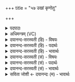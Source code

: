 +++
title = "५७ उखां कृणोतु"

+++
<details><summary>पदपाठः</summary>

उ॒खाम्। कृ॒णो॒तु॒। शक्त्या॑। बा॒हुभ्या॒मिति॑ बा॒हुभ्या॑म्। अदि॑तिः। धि॒या। मा॒ता। पु॒त्रम्। यथा॑। उ॒पस्थ॒ इत्यु॒पऽस्थे॑। सा। अ॒ग्निम्। बि॒भ॒र्त्तु॒। गर्भे॑। आ। म॒खस्य॑। शिरः॑। अ॒सि॒। ५७।
</details>

<details><summary>अधिमन्त्रम् (VC)</summary>

- अदितिर्देवता
- सिन्धुद्वीप ऋषिः
- भुरिग्बृहती
- मध्यमः
</details>

<details><summary>दयानन्द-सरस्वती (हि) - विषयः</summary>

फिर भी वही विषय अगले मन्त्र में कहा है ॥
</details>

<details><summary>दयानन्द-सरस्वती (हि) - पदार्थः</summary>

पदार्थान्वयभाषाः -  हे गृहस्थ पुरुष ! जिस कारण तू (मखस्य) यज्ञ के (शिरः) उत्तमाङ्ग के समान (असि) है इस कारण आप (धिया) बुद्धि वा कर्म से तथा (शक्त्या) पाकविद्या के सामर्थ्य और (बाहुभ्याम्) दोनों बाहुओं से (उखाम्) पकाने की बटलोई को (कृणोतु) सिद्ध कर जो (अदितिः) जननी आपकी स्त्री है (सा) वह (गर्भे) अपनी कोख में (यथा) जैसे (माता) माता (उपस्थे) अपनी गोद में (पुत्रम्) पुत्र को सुखपूर्वक बैठावे, वैसे (अग्निम्) अग्नि के समान तेजस्वी वीर्य्य को (आबिभर्त्तु) धारण करे ॥५७ ॥
</details>

<details><summary>दयानन्द-सरस्वती (हि) - भावार्थः</summary>

भावार्थभाषाः -  इस मन्त्र में उपमालङ्कार है। कुमार स्त्रीपुरुषों को योग्य है कि ब्रह्मचर्य्य के साथ विद्या और अच्छी शिक्षा को पूर्ण कर, बल-बुद्धि और पराक्रमयुक्त सन्तान उत्पन्न होने के लिये वैद्यकशास्त्र की रीति से बड़ी-बड़ी ओषधियों से पाक बना के और विधिपूर्वक गर्भाधान करके पीछे पथ्य से रहें और आपस में मित्रता के साथ वर्त्त के पुत्रों के गर्भाधानादि कर्म्म किया करें ॥५७ ॥
</details>

<details><summary>दयानन्द-सरस्वती (सं) - विषयः</summary>

पुनस्तमेव विषयमाह ॥
</details>

<details><summary>दयानन्द-सरस्वती (सं) - पदार्थः</summary>

पदार्थान्वयभाषाः -  हे गृहस्थ ! यतस्त्वं मखस्य शिरोऽसि, तस्माद्भवान् धिया शक्त्या बाहुभ्यामुखां कृणोतु। याऽदितिस्ते स्त्री वर्त्तते, सा गर्भे यथा मातोपस्थे पुत्रं धरति, तथाऽग्निमाबिभर्त्तु ॥५७ ॥
</details>

<details><summary>दयानन्द-सरस्वती (सं) - भावार्थः</summary>

भावार्थभाषाः -  अत्रोपमालङ्कारः। कुमारौ कन्यावरौ ब्रह्मचर्य्येण विद्यासुशिक्षे पूर्णे कृत्वा बलबुद्धिपराक्रमयुक्तसन्तानोत्पादनाय विवाहं कृत्वा वैद्यकशास्त्ररीत्या महौषधिजं पाकं विधाय विधिवद्गर्भाधानं कृत्वोत्तरपथ्यं विदध्याताम्। परस्परं सुहृत्तया वर्त्तित्वाऽपत्यस्य गर्भाधानादिकर्माणि कुर्याताम् ॥५७ ॥
</details>

<details><summary>सविता जोशी ← दयानन्दः (म) - भावार्थः</summary>

भावार्थभाषाः -  या मंत्रात उपमालंकार आहे. तरुण व तरुणींनी ब्रह्मचर्य पाळून विद्येने युक्त होऊन चांगले शिक्षण पूर्ण करावे. बल, बुद्धी व पराक्रमयुक्त संताने उत्पन्न करावीत. त्यासाठी वैद्यकशास्त्राच्या पद्धतीने चांगली औषधे तयार करून विधिपूर्वक गर्भाधान करावे व पथ्याने राहावे. आपापसात प्रीतिपूर्वक व्यवहार करून पुत्रप्राप्तीसाठी गर्भाधान इत्यादी कार्य करावे.
</details>